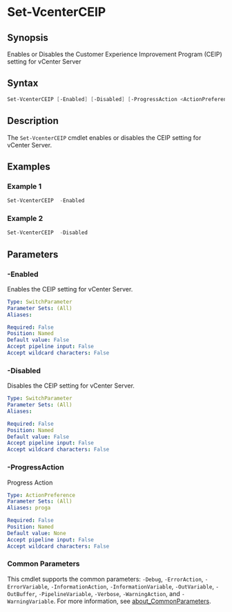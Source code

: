 # Set-VcenterCEIP

## Synopsis

Enables or Disables the Customer Experience Improvement Program (CEIP) setting for vCenter Server

## Syntax

```powershell
Set-VcenterCEIP [-Enabled] [-Disabled] [-ProgressAction <ActionPreference>] [<CommonParameters>]
```

## Description

The `Set-VcenterCEIP` cmdlet enables or disables the CEIP setting for vCenter Server.

## Examples

### Example 1

```powershell
Set-VcenterCEIP  -Enabled
```

### Example 2

```powershell
Set-VcenterCEIP  -Disabled
```

## Parameters

### -Enabled

Enables the CEIP setting for vCenter Server.

```yaml
Type: SwitchParameter
Parameter Sets: (All)
Aliases:

Required: False
Position: Named
Default value: False
Accept pipeline input: False
Accept wildcard characters: False
```

### -Disabled

Disables the CEIP setting for vCenter Server.

```yaml
Type: SwitchParameter
Parameter Sets: (All)
Aliases:

Required: False
Position: Named
Default value: False
Accept pipeline input: False
Accept wildcard characters: False
```

### -ProgressAction

Progress Action

```yaml
Type: ActionPreference
Parameter Sets: (All)
Aliases: proga

Required: False
Position: Named
Default value: None
Accept pipeline input: False
Accept wildcard characters: False
```

### Common Parameters

This cmdlet supports the common parameters: `-Debug`, `-ErrorAction`, `-ErrorVariable`, `-InformationAction`, `-InformationVariable`, `-OutVariable`, `-OutBuffer`, `-PipelineVariable`, `-Verbose`, `-WarningAction`, and `-WarningVariable`. For more information, see [about_CommonParameters](http://go.microsoft.com/fwlink/?LinkID=113216).
